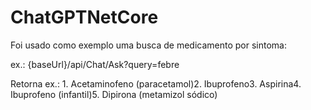 # ChatGPTNetCore

Foi usado como exemplo uma busca de medicamento por sintoma:

ex.: {baseUrl}/api/Chat/Ask?query=febre

Retorna ex.: 1. Acetaminofeno (paracetamol)2. Ibuprofeno3. Aspirina4. Ibuprofeno (infantil)5. Dipirona (metamizol sódico)

